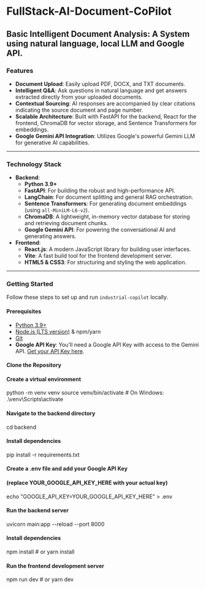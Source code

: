 # FullStack-AI-Document-CoPilot
## Basic Intelligent Document Analysis: A System using natural language, local LLM and Google API.

### **Features**

* **Document Upload**: Easily upload PDF, DOCX, and TXT documents.
* **Intelligent Q&A**: Ask questions in natural language and get answers extracted directly from your uploaded documents.
* **Contextual Sourcing**: AI responses are accompanied by clear citations indicating the source document and page number.
* **Scalable Architecture**: Built with FastAPI for the backend, React for the frontend, ChromaDB for vector storage, and Sentence Transformers for embeddings.
* **Google Gemini API Integration**: Utilizes Google's powerful Gemini LLM for generative AI capabilities.

---

### **Technology Stack**

* **Backend**:
    * **Python 3.9+**
    * **FastAPI**: For building the robust and high-performance API.
    * **LangChain**: For document splitting and general RAG orchestration.
    * **Sentence Transformers**: For generating document embeddings (using `all-MiniLM-L6-v2`).
    * **ChromaDB**: A lightweight, in-memory vector database for storing and retrieving document chunks.
    * **Google Gemini API**: For powering the conversational AI and generating answers.
* **Frontend**:
    * **React.js**: A modern JavaScript library for building user interfaces.
    * **Vite**: A fast build tool for the frontend development server.
    * **HTML5 & CSS3**: For structuring and styling the web application.

---

### **Getting Started**

Follow these steps to set up and run `industrial-copilot` locally.

#### **Prerequisites**

* [Python 3.9+](https://www.python.org/downloads/)
* [Node.js (LTS version)](https://nodejs.org/en/download/) & npm/yarn
* [Git](https://git-scm.com/downloads)
* **Google API Key**: You'll need a Google API Key with access to the Gemini API. [Get your API Key here](https://aistudio.google.com/app/apikey).

#### **Clone the Repository**

#### Create a virtual environment 
python -m venv venv
source venv/bin/activate # On Windows: .\venv\Scripts\activate

#### Navigate to the backend directory
cd backend

#### Install dependencies
pip install -r requirements.txt

#### Create a .env file and add your Google API Key
#### (replace YOUR_GOOGLE_API_KEY_HERE with your actual key)
echo "GOOGLE_API_KEY=YOUR_GOOGLE_API_KEY_HERE" > .env

#### Run the backend server
uvicorn main:app --reload --port 8000

#### Install dependencies
npm install # or yarn install

#### Run the frontend development server
npm run dev # or yarn dev
